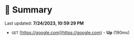 # 📖 Summary
Last updated: **7/24/2023, 10:59:29 PM**

- `GET` [https://google.com](https://google.com) - **Up** (190ms)
